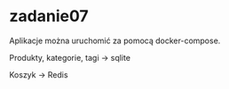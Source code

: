 # zadanie07

Aplikacje można uruchomić za pomocą docker-compose.

Produkty, kategorie, tagi -> sqlite

Koszyk -> Redis